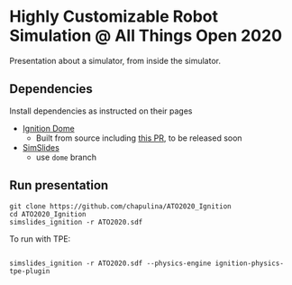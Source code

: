 # Highly Customizable Robot Simulation @ All Things Open 2020

Presentation about a simulator, from inside the simulator.

## Dependencies

Install dependencies as instructed on their pages

* [Ignition Dome](https://ignitionrobotics.org/docs/dome)
    * Built from source including [this PR](https://github.com/ignitionrobotics/ign-gazebo/pull/410), to be released soon
* [SimSlides](https://github.com/chapulina/simslides/)
    * use `dome` branch

## Run presentation

```
git clone https://github.com/chapulina/ATO2020_Ignition
cd ATO2020_Ignition
simslides_ignition -r ATO2020.sdf
```

To run with TPE:

```

simslides_ignition -r ATO2020.sdf --physics-engine ignition-physics-tpe-plugin
```
